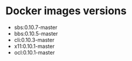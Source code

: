 # Docker images versions

* sbs:0.10.7-master
* bbs:0.10.5-master
* cli:0.10.3-master
* x11:0.10.1-master
* ocl:0.10.1-master
